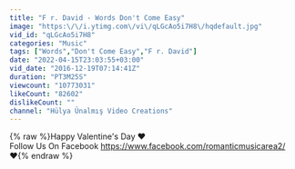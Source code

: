 ```yaml
---
title: "F r. David - Words Don't Come Easy"
image: "https:\/\/i.ytimg.com\/vi\/qLGcAo5i7H8\/hqdefault.jpg"
vid_id: "qLGcAo5i7H8"
categories: "Music"
tags: ["Words","Don't Come Easy","F r. David"]
date: "2022-04-15T23:03:55+03:00"
vid_date: "2016-12-19T07:14:41Z"
duration: "PT3M25S"
viewcount: "10773031"
likeCount: "82602"
dislikeCount: ""
channel: "Hülya Ünalmış Video Creations"
---
```

{% raw %}Happy Valentine's Day ❤<br />Follow Us On Facebook <a rel="nofollow" target="blank" href="https://www.facebook.com/romanticmusicarea2/">https://www.facebook.com/romanticmusicarea2/</a><br />❤{% endraw %}
